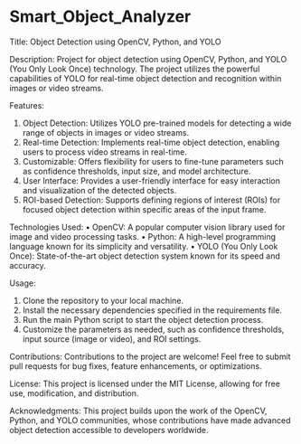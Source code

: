 # Smart_Object_Analyzer
Title: Object Detection using OpenCV, Python, and YOLO

Description: Project for object detection using OpenCV, Python, and YOLO (You Only Look Once) technology. The project utilizes the powerful capabilities of YOLO for real-time object detection and recognition within images or video streams.

Features:
1.	Object Detection: Utilizes YOLO pre-trained models for detecting a wide range of objects in images or video streams.
2.	Real-time Detection: Implements real-time object detection, enabling users to process video streams in real-time.
3.	Customizable: Offers flexibility for users to fine-tune parameters such as confidence thresholds, input size, and model architecture.
4.	User Interface: Provides a user-friendly interface for easy interaction and visualization of the detected objects.
5.	ROI-based Detection: Supports defining regions of interest (ROIs) for focused object detection within specific areas of the input frame.

Technologies Used:
•	OpenCV: A popular computer vision library used for image and video processing tasks.
•	Python: A high-level programming language known for its simplicity and versatility.
•	YOLO (You Only Look Once): State-of-the-art object detection system known for its speed and accuracy.

Usage:
1.	Clone the repository to your local machine.
2.	Install the necessary dependencies specified in the requirements file.
3.	Run the main Python script to start the object detection process.
4.	Customize the parameters as needed, such as confidence thresholds, input source (image or video), and ROI settings.
   
Contributions: Contributions to the project are welcome! Feel free to submit pull requests for bug fixes, feature enhancements, or optimizations.

License: This project is licensed under the MIT License, allowing for free use, modification, and distribution.

Acknowledgments: This project builds upon the work of the OpenCV, Python, and YOLO communities, whose contributions have made advanced object detection accessible to developers worldwide.


